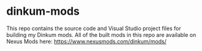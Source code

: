 # dinkum-mods
This repo contains the source code and Visual Studio project files for building my Dinkum mods.  All of the built mods in this repo are available on Nexus Mods here: https://www.nexusmods.com/dinkum/mods/
